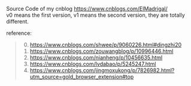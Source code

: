Source Code of my cnblog https://www.cnblogs.com/EIMadrigal/  
v0 means the first version, v1 means the second version, they are totally different.  

reference:
>0. https://www.cnblogs.com/shwee/p/9060226.html#dingzhi20  
>1. https://www.cnblogs.com/zouwangblog/p/10996446.html  
>2. https://www.cnblogs.com/nianheng/p/10456635.html  
>3. https://www.cnblogs.com/lvdabao/p/5245247.html  
>4. https://www.cnblogs.com/jingmoxukong/p/7826982.html?utm_source=gold_browser_extension#top
